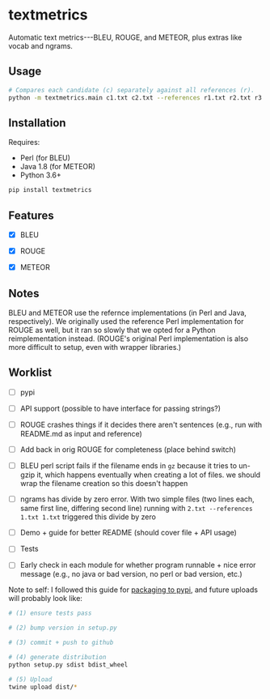 # textmetrics

Automatic text metrics---BLEU, ROUGE, and METEOR, plus extras like vocab and
ngrams.

## Usage

```bash
# Compares each candidate (c) separately against all references (r).
python -m textmetrics.main c1.txt c2.txt --references r1.txt r2.txt r3.txt
```

## Installation

Requires:
- Perl (for BLEU)
- Java 1.8 (for METEOR)
- Python 3.6+

```bash
pip install textmetrics
```

## Features

- [x] BLEU
- [x] ROUGE
- [x] METEOR


## Notes

BLEU and METEOR use the refernce implementations (in Perl and Java,
respectively). We originally used the reference Perl implementation for ROUGE
as well, but it ran so slowly that we opted for a Python reimplementation
instead. (ROUGE's original Perl implementation is also more difficult to setup,
even with wrapper libraries.)

## Worklist

- [ ] pypi

- [ ] API support (possible to have interface for passing strings?)

- [ ] ROUGE crashes things if it decides there aren't sentences (e.g., run with
  README.md as input and reference)

- [ ] Add back in orig ROUGE for completeness (place behind switch)

- [ ] BLEU perl script fails if the filename ends in `gz` because it tries to
  un-gzip it, which happens eventually when creating a lot of files. we should
  wrap the filename creation so this doesn't happen

- [ ] ngrams has divide by zero error. With two simple files (two lines each,
  same first line, differing second line) running with `2.txt --references
  1.txt 1.txt` triggered this divide by zero

- [ ] Demo + guide for better README (should cover file + API usage)

- [ ] Tests

- [ ] Early check in each module for whether program runnable + nice error
  message (e.g., no java or bad version, no perl or bad version, etc.)


Note to self: I followed this guide for [packaging to
pypi](https://packaging.python.org/tutorials/packaging-projects/), and future
uploads will probably look like:

```bash
# (1) ensure tests pass

# (2) bump version in setup.py

# (3) commit + push to github

# (4) generate distribution
python setup.py sdist bdist_wheel

# (5) Upload
twine upload dist/*
```
